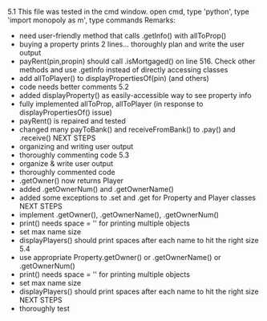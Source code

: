 5.1
This file was tested in the cmd window.
open cmd, type 'python', type 'import monopoly as m', type commands
Remarks:
- need user-friendly method that calls .getInfo() with allToProp()
- buying a property prints 2 lines... thoroughly plan and write the user output
- payRent(pin,propin) should call .isMortgaged() on line 516. Check other methods and use .getInfo instead of directly accessing classes
- add allToPlayer() to displayPropertiesOf(pin) (and others)
- code needs better comments
5.2
- added displayProperty() as easily-accessible way to see property info
- fully implemented allToProp, allToPlayer (in response to displayPropertiesOf() issue)
- payRent() is repaired and tested
- changed many payToBank() and receiveFromBank() to .pay() and .receive()
NEXT STEPS
- organizing and writing user output
- thoroughly commenting code
5.3
- organize & write user output
- thoroughly commented code
- .getOwner() now returns Player
- added .getOwnerNum() and .getOwnerName()
- added some exceptions to .set and .get for Property and Player classes
NEXT STEPS
- implement .getOwner(), .getOwnerName(), .getOwnerNum()
- print() needs space = '' for printing multiple objects
- set max name size
- displayPlayers() should print spaces after each name to hit the right size
5.4
- use appropriate Property.getOwner() or .getOwnerName() or .getOwnerNum()
- print() needs space = '' for printing multiple objects
- set max name size
- displayPlayers() should print spaces after each name to hit the right size
NEXT STEPS
- thoroughly test
